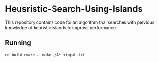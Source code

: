 # Heusristic-Search-Using-Islands
This repository contains code for an algorithm that searches with previous knowledge of heuristic islands to improve performance.

## Running
`cd build`
`cmake ..`
`make` 
`./A* <input.txt`
